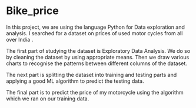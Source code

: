 # Bike_price
In this project, we are using the language Python for Data exploration and analysis. I searched for a dataset on prices of used motor cycles from all over India .

The first part of studying the dataset is Exploratory Data Analysis. We do so by cleaning the dataset by using appropriate means. Then we draw various charts to recognise the patterns between different columns of the dataset.

The next part is splitting the dataset into training and testing parts and applying a good ML algorithm to predict the testing data.

The final part is to predict the price of my motorcycle using the algorithm which we ran on our training data. 
